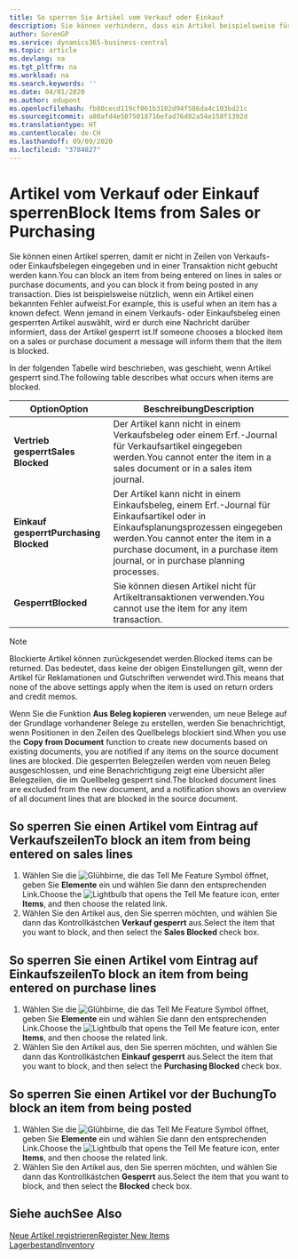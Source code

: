 ```yaml
---
title: So sperren Sie Artikel vom Verkauf oder Einkauf
description: Sie können verhindern, dass ein Artikel beispielsweise für Verkaufs- oder Einkaufsbelege verwendet wird.
author: SorenGP
ms.service: dynamics365-business-central
ms.topic: article
ms.devlang: na
ms.tgt_pltfrm: na
ms.workload: na
ms.search.keywords: ''
ms.date: 04/01/2020
ms.author: edupont
ms.openlocfilehash: fb80cecd119cf061b3102d94f586da4c103bd21c
ms.sourcegitcommit: a80afd4e5075018716efad76d82a54e158f1392d
ms.translationtype: HT
ms.contentlocale: de-CH
ms.lasthandoff: 09/09/2020
ms.locfileid: "3784827"
---
```

# <a name="block-items-from-sales-or-purchasing"></a><span data-ttu-id="6ed26-103">Artikel vom Verkauf oder Einkauf sperren</span><span class="sxs-lookup"><span data-stu-id="6ed26-103">Block Items from Sales or Purchasing</span></span>
<span data-ttu-id="6ed26-104">Sie können einen Artikel sperren, damit er nicht in Zeilen von Verkaufs- oder Einkaufsbelegen eingegeben und in einer Transaktion nicht gebucht werden kann.</span><span class="sxs-lookup"><span data-stu-id="6ed26-104">You can block an item from being entered on lines in sales or purchase documents, and you can block it from being posted in any transaction.</span></span> <span data-ttu-id="6ed26-105">Dies ist beispielsweise nützlich, wenn ein Artikel einen bekannten Fehler aufweist.</span><span class="sxs-lookup"><span data-stu-id="6ed26-105">For example, this is useful when an item has a known defect.</span></span> <span data-ttu-id="6ed26-106">Wenn jemand in einem Verkaufs- oder Einkaufsbeleg einen gesperrten Artikel auswählt, wird er durch eine Nachricht darüber informiert, dass der Artikel gesperrt ist.</span><span class="sxs-lookup"><span data-stu-id="6ed26-106">If someone chooses a blocked item on a sales or purchase document a message will inform them that the item is blocked.</span></span>

<span data-ttu-id="6ed26-107">In der folgenden Tabelle wird beschrieben, was geschieht, wenn Artikel gesperrt sind.</span><span class="sxs-lookup"><span data-stu-id="6ed26-107">The following table describes what occurs when items are blocked.</span></span>  

|<span data-ttu-id="6ed26-108">Option</span><span class="sxs-lookup"><span data-stu-id="6ed26-108">Option</span></span>|<span data-ttu-id="6ed26-109">Beschreibung</span><span class="sxs-lookup"><span data-stu-id="6ed26-109">Description</span></span>|  
|--------------------|------------|  
|<span data-ttu-id="6ed26-110">**Vertrieb gesperrt**</span><span class="sxs-lookup"><span data-stu-id="6ed26-110">**Sales Blocked**</span></span>|<span data-ttu-id="6ed26-111">Der Artikel kann nicht in einem Verkaufsbeleg oder einem Erf.-Journal für Verkaufsartikel eingegeben werden.</span><span class="sxs-lookup"><span data-stu-id="6ed26-111">You cannot enter the item in a sales document or in a sales item journal.</span></span>|  
|<span data-ttu-id="6ed26-112">**Einkauf gesperrt**</span><span class="sxs-lookup"><span data-stu-id="6ed26-112">**Purchasing Blocked**</span></span>|<span data-ttu-id="6ed26-113">Der Artikel kann nicht in einem Einkaufsbeleg, einem Erf.-Journal für Einkaufsartikel oder in Einkaufsplanungsprozessen eingegeben werden.</span><span class="sxs-lookup"><span data-stu-id="6ed26-113">You cannot enter the item in a purchase document, in a purchase item journal, or in purchase planning processes.</span></span>|  
|<span data-ttu-id="6ed26-114">**Gesperrt**</span><span class="sxs-lookup"><span data-stu-id="6ed26-114">**Blocked**</span></span>|<span data-ttu-id="6ed26-115">Sie können diesen Artikel nicht für Artikeltransaktionen verwenden.</span><span class="sxs-lookup"><span data-stu-id="6ed26-115">You cannot use the item for any item transaction.</span></span>|  

> [!NOTE]
> <span data-ttu-id="6ed26-116">Blockierte Artikel können zurückgesendet werden.</span><span class="sxs-lookup"><span data-stu-id="6ed26-116">Blocked items can be returned.</span></span> <span data-ttu-id="6ed26-117">Das bedeutet, dass keine der obigen Einstellungen gilt, wenn der Artikel für Reklamationen und Gutschriften verwendet wird.</span><span class="sxs-lookup"><span data-stu-id="6ed26-117">This means that none of the above settings apply when the item is used on return orders and credit memos.</span></span>

<span data-ttu-id="6ed26-118">Wenn Sie die Funktion **Aus Beleg kopieren** verwenden, um neue Belege auf der Grundlage vorhandener Belege zu erstellen, werden Sie benachrichtigt, wenn Positionen in den Zeilen des Quellbelegs blockiert sind.</span><span class="sxs-lookup"><span data-stu-id="6ed26-118">When you use the **Copy from Document** function to create new documents based on existing documents, you are notified if any items on the source document lines are blocked.</span></span> <span data-ttu-id="6ed26-119">Die gesperrten Belegzeilen werden vom neuen Beleg ausgeschlossen, und eine Benachrichtigung zeigt eine Übersicht aller Belegzeilen, die im Quellbeleg gesperrt sind.</span><span class="sxs-lookup"><span data-stu-id="6ed26-119">The blocked document lines are excluded from the new document, and a notification shows an overview of all document lines that are blocked in the source document.</span></span>

## <a name="to-block-an-item-from-being-entered-on-sales-lines"></a><span data-ttu-id="6ed26-120">So sperren Sie einen Artikel vom Eintrag auf Verkaufszeilen</span><span class="sxs-lookup"><span data-stu-id="6ed26-120">To block an item from being entered on sales lines</span></span>  
1.  <span data-ttu-id="6ed26-121">Wählen Sie die ![Glühbirne, die das Tell Me Feature](media/ui-search/search_small.png "Tell Me-Funktion") Symbol öffnet, geben Sie **Elemente** ein und wählen Sie dann den entsprechenden Link.</span><span class="sxs-lookup"><span data-stu-id="6ed26-121">Choose the ![Lightbulb that opens the Tell Me feature](media/ui-search/search_small.png "Tell me what you want to do") icon, enter **Items**, and then choose the related link.</span></span>  
2.  <span data-ttu-id="6ed26-122">Wählen Sie den Artikel aus, den Sie sperren möchten, und wählen Sie dann das Kontrollkästchen **Verkauf gesperrt** aus.</span><span class="sxs-lookup"><span data-stu-id="6ed26-122">Select the item that you want to block, and then select the **Sales Blocked** check box.</span></span>  

## <a name="to-block-an-item-from-being-entered-on-purchase-lines"></a><span data-ttu-id="6ed26-123">So sperren Sie einen Artikel vom Eintrag auf Einkaufszeilen</span><span class="sxs-lookup"><span data-stu-id="6ed26-123">To block an item from being entered on purchase lines</span></span>  
1.  <span data-ttu-id="6ed26-124">Wählen Sie die ![Glühbirne, die das Tell Me Feature](media/ui-search/search_small.png "Tell Me-Funktion") Symbol öffnet, geben Sie **Elemente** ein und wählen Sie dann den entsprechenden Link.</span><span class="sxs-lookup"><span data-stu-id="6ed26-124">Choose the ![Lightbulb that opens the Tell Me feature](media/ui-search/search_small.png "Tell me what you want to do") icon, enter **Items**, and then choose the related link.</span></span>  
2.  <span data-ttu-id="6ed26-125">Wählen Sie den Artikel aus, den Sie sperren möchten, und wählen Sie dann das Kontrollkästchen **Einkauf gesperrt** aus.</span><span class="sxs-lookup"><span data-stu-id="6ed26-125">Select the item that you want to block, and then select the **Purchasing Blocked** check box.</span></span>  

## <a name="to-block-an-item-from-being-posted"></a><span data-ttu-id="6ed26-126">So sperren Sie einen Artikel vor der Buchung</span><span class="sxs-lookup"><span data-stu-id="6ed26-126">To block an item from being posted</span></span>
1. <span data-ttu-id="6ed26-127">Wählen Sie die ![Glühbirne, die das Tell Me Feature](media/ui-search/search_small.png "Tell Me-Funktion") Symbol öffnet, geben Sie **Elemente** ein und wählen Sie dann den entsprechenden Link.</span><span class="sxs-lookup"><span data-stu-id="6ed26-127">Choose the ![Lightbulb that opens the Tell Me feature](media/ui-search/search_small.png "Tell me what you want to do") icon, enter **Items**, and then choose the related link.</span></span>
2. <span data-ttu-id="6ed26-128">Wählen Sie den Artikel aus, den Sie sperren möchten, und wählen Sie dann das Kontrollkästchen **Gesperrt** aus.</span><span class="sxs-lookup"><span data-stu-id="6ed26-128">Select the item that you want to block, and then select the **Blocked** check box.</span></span>

## <a name="see-also"></a><span data-ttu-id="6ed26-129">Siehe auch</span><span class="sxs-lookup"><span data-stu-id="6ed26-129">See Also</span></span>  
[<span data-ttu-id="6ed26-130">Neue Artikel registrieren</span><span class="sxs-lookup"><span data-stu-id="6ed26-130">Register New Items</span></span>](inventory-how-register-new-items.md)  
[<span data-ttu-id="6ed26-131">Lagerbestand</span><span class="sxs-lookup"><span data-stu-id="6ed26-131">Inventory</span></span>](inventory-manage-inventory.md)  
